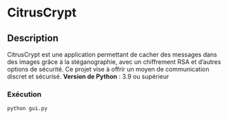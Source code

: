 # CitrusCrypt

## Description
CitrusCrypt est une application permettant de cacher des messages dans des images grâce à la stéganographie, avec un chiffrement RSA et d’autres options de sécurité. Ce projet vise à offrir un moyen de communication discret et sécurisé.
**Version de Python** : 3.9 ou supérieur

### Exécution
```sh
python gui.py
```

